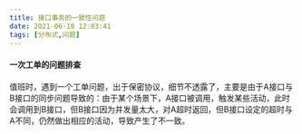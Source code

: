 ```yaml
---
title: 接口事务的一致性问题
date: 2021-06-18 12:03:41
tags: [分布式,问题]
---
```


#### 一次工单的问题排查

值班时，遇到一个工单问题，出于保密协议，细节不透露了，主要是由于A接口与B接口的同步问题导致的：由于某个场景下，A接口被调用，触发某些活动，此时会调用到B接口，但B接口因为并发量太大，对A超时返回，但B接口设定的超时与A不同，仍然做出相应的活动，导致产生了不一致。

